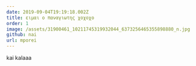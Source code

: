 ```yaml
---
date: 2019-09-04T19:19:18.002Z
title: ειμαι ο παναγιωτης χοχοχο
order: 1
image: /assets/31900461_10211745319932044_6373256465355898880_n.jpg
github: nai
url: mporei
---
```

kai kalaaa
